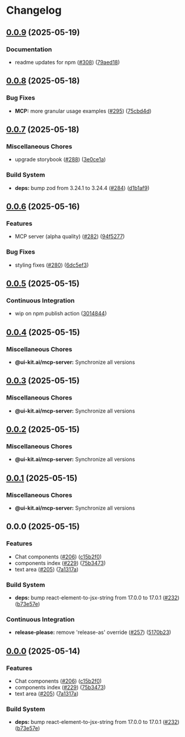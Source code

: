 # Changelog

## [0.0.9](https://github.com/alex-mcgovern/ui-kit.ai/compare/@ui-kit.ai/mcp-server@v0.0.8...@ui-kit.ai/mcp-server@v0.0.9) (2025-05-19)


### Documentation

* readme updates for npm ([#308](https://github.com/alex-mcgovern/ui-kit.ai/issues/308)) ([79aed18](https://github.com/alex-mcgovern/ui-kit.ai/commit/79aed186b2eb89e483da5f147c0db9596a349949))

## [0.0.8](https://github.com/alex-mcgovern/ui-kit.ai/compare/@ui-kit.ai/mcp-server@v0.0.7...@ui-kit.ai/mcp-server@v0.0.8) (2025-05-18)


### Bug Fixes

* **MCP:** more granular usage examples ([#295](https://github.com/alex-mcgovern/ui-kit.ai/issues/295)) ([75cbd4d](https://github.com/alex-mcgovern/ui-kit.ai/commit/75cbd4d7804ed51b96250d3fcf727bee85e012bc))

## [0.0.7](https://github.com/alex-mcgovern/ui-kit.ai/compare/@ui-kit.ai/mcp-server@v0.0.6...@ui-kit.ai/mcp-server@v0.0.7) (2025-05-18)


### Miscellaneous Chores

* upgrade storybook ([#288](https://github.com/alex-mcgovern/ui-kit.ai/issues/288)) ([3e0ce1a](https://github.com/alex-mcgovern/ui-kit.ai/commit/3e0ce1a6d07df3be037d7653df5955257b8d3b5d))


### Build System

* **deps:** bump zod from 3.24.1 to 3.24.4 ([#284](https://github.com/alex-mcgovern/ui-kit.ai/issues/284)) ([d1b1af9](https://github.com/alex-mcgovern/ui-kit.ai/commit/d1b1af9c52ed153e939d6531c5c43e9594dbb73d))

## [0.0.6](https://github.com/alex-mcgovern/ui-kit.ai/compare/@ui-kit.ai/mcp-server@v0.0.5...@ui-kit.ai/mcp-server@v0.0.6) (2025-05-16)


### Features

* MCP server (alpha quality) ([#282](https://github.com/alex-mcgovern/ui-kit.ai/issues/282)) ([94f5277](https://github.com/alex-mcgovern/ui-kit.ai/commit/94f527783562e26f8a0b6c2e502ea6755c104fc6))


### Bug Fixes

* styling fixes ([#280](https://github.com/alex-mcgovern/ui-kit.ai/issues/280)) ([6dc5ef3](https://github.com/alex-mcgovern/ui-kit.ai/commit/6dc5ef3a733a9a40e559d91626e285c43ee2c13c))

## [0.0.5](https://github.com/alex-mcgovern/ui-kit.ai/compare/@ui-kit.ai/mcp-server@v0.0.4...@ui-kit.ai/mcp-server@v0.0.5) (2025-05-15)


### Continuous Integration

* wip on npm publish action ([3014844](https://github.com/alex-mcgovern/ui-kit.ai/commit/301484489287eb14713b16a28fba686e5c5040eb))

## [0.0.4](https://github.com/alex-mcgovern/ui-kit.ai/compare/@ui-kit.ai/mcp-server@v0.0.3...@ui-kit.ai/mcp-server@v0.0.4) (2025-05-15)


### Miscellaneous Chores

* **@ui-kit.ai/mcp-server:** Synchronize all versions

## [0.0.3](https://github.com/alex-mcgovern/ui-kit.ai/compare/@ui-kit.ai/mcp-server@v0.0.2...@ui-kit.ai/mcp-server@v0.0.3) (2025-05-15)


### Miscellaneous Chores

* **@ui-kit.ai/mcp-server:** Synchronize all versions

## [0.0.2](https://github.com/alex-mcgovern/ui-kit.ai/compare/@ui-kit.ai/mcp-server@v0.0.1...@ui-kit.ai/mcp-server@v0.0.2) (2025-05-15)


### Miscellaneous Chores

* **@ui-kit.ai/mcp-server:** Synchronize all versions

## [0.0.1](https://github.com/alex-mcgovern/ui-kit.ai/compare/@ui-kit.ai/mcp-server@v0.0.0...@ui-kit.ai/mcp-server@v0.0.1) (2025-05-15)


### Miscellaneous Chores

* **@ui-kit.ai/mcp-server:** Synchronize all versions

## 0.0.0 (2025-05-15)


### Features

* Chat components ([#206](https://github.com/alex-mcgovern/ui-kit.ai/issues/206)) ([c15b2f0](https://github.com/alex-mcgovern/ui-kit.ai/commit/c15b2f0df4dbd0c4123a08504704804689511259))
* components index ([#229](https://github.com/alex-mcgovern/ui-kit.ai/issues/229)) ([75b3473](https://github.com/alex-mcgovern/ui-kit.ai/commit/75b3473f3639dffc0901eeb0735492abeb293161))
* text area ([#205](https://github.com/alex-mcgovern/ui-kit.ai/issues/205)) ([7a1317a](https://github.com/alex-mcgovern/ui-kit.ai/commit/7a1317a9b9a7b997e97ab59c60c16f78bedf9724))


### Build System

* **deps:** bump react-element-to-jsx-string from 17.0.0 to 17.0.1 ([#232](https://github.com/alex-mcgovern/ui-kit.ai/issues/232)) ([b73e57e](https://github.com/alex-mcgovern/ui-kit.ai/commit/b73e57e9984acd62ede4c13b69c51552f5e87155))


### Continuous Integration

* **release-please:** remove 'release-as' override ([#257](https://github.com/alex-mcgovern/ui-kit.ai/issues/257)) ([5170b23](https://github.com/alex-mcgovern/ui-kit.ai/commit/5170b236357566805253a8cfa35c5d57995e49a7))

## [0.0.0](https://github.com/alex-mcgovern/ui-kit.ai/compare/@ui-kit.ai/mcp-server-v0.0.0-alpha.3...@ui-kit.ai/mcp-server@v0.0.0) (2025-05-14)


### Features

* Chat components ([#206](https://github.com/alex-mcgovern/ui-kit.ai/issues/206)) ([c15b2f0](https://github.com/alex-mcgovern/ui-kit.ai/commit/c15b2f0df4dbd0c4123a08504704804689511259))
* components index ([#229](https://github.com/alex-mcgovern/ui-kit.ai/issues/229)) ([75b3473](https://github.com/alex-mcgovern/ui-kit.ai/commit/75b3473f3639dffc0901eeb0735492abeb293161))
* text area ([#205](https://github.com/alex-mcgovern/ui-kit.ai/issues/205)) ([7a1317a](https://github.com/alex-mcgovern/ui-kit.ai/commit/7a1317a9b9a7b997e97ab59c60c16f78bedf9724))


### Build System

* **deps:** bump react-element-to-jsx-string from 17.0.0 to 17.0.1 ([#232](https://github.com/alex-mcgovern/ui-kit.ai/issues/232)) ([b73e57e](https://github.com/alex-mcgovern/ui-kit.ai/commit/b73e57e9984acd62ede4c13b69c51552f5e87155))
